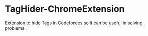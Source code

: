 # TagHider-ChromeExtension

Extension to hide Tags in Codeforces so it can be useful in solving problems.
